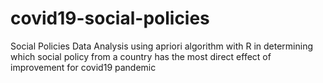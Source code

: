 # covid19-social-policies

Social Policies Data Analysis using apriori algorithm with R in determining which social policy from a country has the most direct effect of improvement for covid19 pandemic
